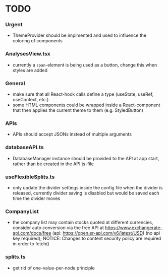 # TODO

### Urgent
- ThemeProvider should be implmented and used to influence the coloring of components

### AnalysesView.tsx
- currently a `span`-element is being used as a button, change this when styles are added

### General
- make sure that all React-hook calls define a type (useState, useRef, useContext, etc.)
- some HTML components could be wrapped inside a React-component that then applies the current theme to them (e.g. StyledButton)

### APIs
- APIs should accept JSONs instead of multiple arguments

### databaseAPI.ts
- DatabaseManager instance should be provided to the API at app start, rather than be created in the API ts-file

### useFlexibleSplits.ts
- only update the divider settings inside the config file when the divider is released, currently divider saving is disabled but would be saved each time the divider moves

### CompanyList
- the company list may contain stocks quoted at different currencies, consider auto conversion via the free API at https://www.exchangerate-api.com/docs/free (api: https://open.er-api.com/v6/latest/USD) (no api key required); NOTICE: Changes to content security policy are required in order to fetch()

### splits.ts
- get rid of one-value-per-node principle
